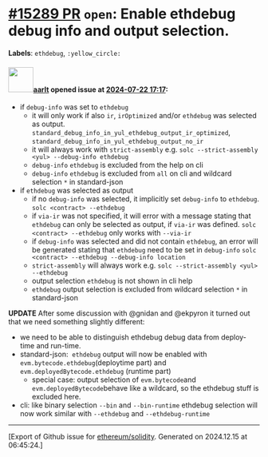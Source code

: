 # [\#15289 PR](https://github.com/ethereum/solidity/pull/15289) `open`: Enable ethdebug debug info and output selection.
**Labels**: `ethdebug`, `:yellow_circle:`


#### <img src="https://avatars.githubusercontent.com/u/5008794?u=aa5f725afdad81154a79cd5ab6be9340b08da4a9&v=4" width="50">[aarlt](https://github.com/aarlt) opened issue at [2024-07-22 17:17](https://github.com/ethereum/solidity/pull/15289):

- if `debug-info` was set to `ethdebug` 
  - it will only work if also `ir`, `irOptimized` and/or `ethdebug` was selected as output.
`standard_debug_info_in_yul_ethdebug_output_ir_optimized`, `standard_debug_info_in_yul_ethdebug_output_no_ir`
  - it will always work with `strict-assembly` e.g. `solc --strict-assembly <yul> --debug-info ethdebug`
  - `debug-info` `ethdebug` is excluded from the help on cli
  - `debug-info` `ethdebug` is excluded from `all` on cli and wildcard selection `*` in standard-json
- if `ethdebug` was selected as output 
  - if no `debug-info` was selected, it implicitly set `debug-info` to `ethdebug`. `solc <contract> --ethdebug`
  - if `via-ir` was not specified, it will error with a message stating that `ethdebug` can only be selected as output, if `via-ir` was defined. `solc <contract> --ethdebug` only works with `--via-ir`
  - if `debug-info` was selected and did not contain `ethdebug`, an error will be generated stating that `ethdebug` need to be set in `debug-info` `solc <contract> --ethdebug --debug-info location`
  - `strict-assembly` will always work e.g. `solc --strict-assembly <yul> --ethdebug`
  - output selection `ethdebug` is not shown in cli help
  - `ethdebug` output selection is excluded from wildcard selection `*`  in standard-json
  
**UPDATE**
After some discussion with @gnidan and @ekpyron it turned out that we need something slightly different:
- we need to be able to distinguish ethdebug debug data from deploy-time and run-time.
- standard-json:  `ethdebug` output will now be enabled with `evm.bytecode.ethdebug`(deploytime part) and `evm.deployedBytecode.ethdebug` (runtime part)
  - special case: output selection of `evm.bytecode`and `evm.deployedBytecode`behave like a wildcard, so the ethdebug stuff is excluded here.
- cli: like binary selection `--bin` and `--bin-runtime` ethdebug selection will now work similar with `--ethdebug` and `--ethdebug-runtime`





-------------------------------------------------------------------------------



[Export of Github issue for [ethereum/solidity](https://github.com/ethereum/solidity). Generated on 2024.12.15 at 06:45:24.]
